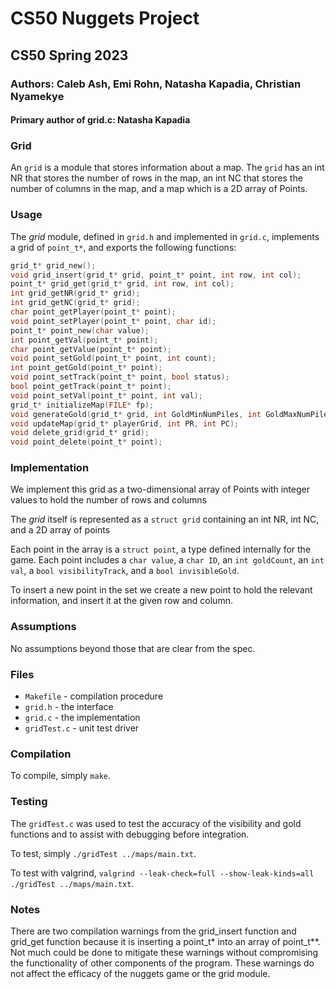 # CS50 Nuggets Project
## CS50 Spring 2023

### Authors: Caleb Ash, Emi Rohn, Natasha Kapadia, Christian Nyamekye
#### Primary author of grid.c: Natasha Kapadia

### Grid

An `grid` is a module that stores information about a map.
The `grid` has an int NR that stores the number of rows in the map, an int NC that stores the number of columns in the map, and a map which is a 2D array of Points.

### Usage

The *grid* module, defined in `grid.h` and implemented in `grid.c`, implements a grid of `point_t*`, and exports the following functions:
```c
grid_t* grid_new();
void grid_insert(grid_t* grid, point_t* point, int row, int col);
point_t* grid_get(grid_t* grid, int row, int col);
int grid_getNR(grid_t* grid);
int grid_getNC(grid_t* grid);
char point_getPlayer(point_t* point);
void point_setPlayer(point_t* point, char id);
point_t* point_new(char value);
int point_getVal(point_t* point);
char point_getValue(point_t* point);
void point_setGold(point_t* point, int count);
int point_getGold(point_t* point);
void point_setTrack(point_t* point, bool status);
bool point_getTrack(point_t* point);
void point_setVal(point_t* point, int val);
grid_t* initializeMap(FILE* fp);
void generateGold(grid_t* grid, int GoldMinNumPiles, int GoldMaxNumPiles, int GoldTotal);
void updateMap(grid_t* playerGrid, int PR, int PC);
void delete_grid(grid_t* grid);
void point_delete(point_t* point);
```
### Implementation

We implement this grid as a two-dimensional array of Points with integer values to hold the number of rows and columns

The *grid* itself is represented as a `struct grid` containing an int NR, int NC, and a 2D array of points

Each point in the array is a `struct point`, a type defined internally for the game.
Each point includes a `char value`, a `char ID`, an `int goldCount`, an `int val`, a `bool visibilityTrack`, and a `bool invisibleGold`.

To insert a new point in the set we create a new point to hold the relevant information, and insert it at the given row and column.

### Assumptions

No assumptions beyond those that are clear from the spec.

### Files

* `Makefile` - compilation procedure
* `grid.h` - the interface
* `grid.c` - the implementation
* `gridTest.c` - unit test driver

### Compilation

To compile, simply `make`.

### Testing

The `gridTest.c` was used to test the accuracy of the visibility and gold functions and to assist with debugging before integration.

To test, simply `./gridTest ../maps/main.txt`.

To test with valgrind, `valgrind --leak-check=full --show-leak-kinds=all ./gridTest ../maps/main.txt`.

### Notes

There are two compilation warnings from the grid_insert function and grid_get function because it is inserting a point_t* into an array of point_t**. Not much could be done to mitigate these warnings without compromising the functionality of other components of the program. These warnings do not affect the efficacy of the nuggets game or the grid module.




